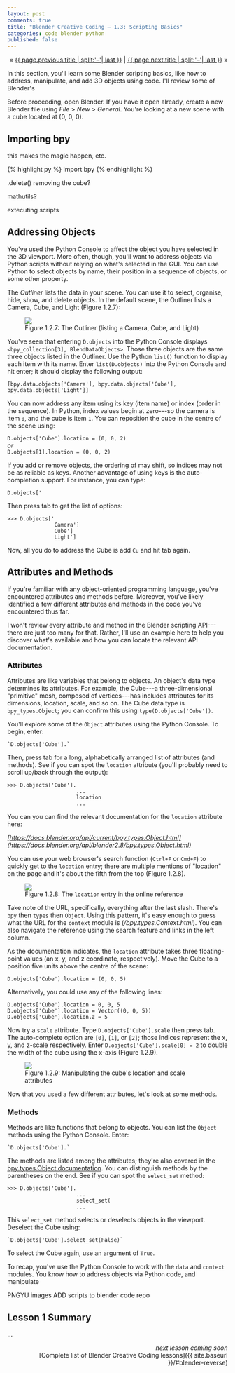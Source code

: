 ```yaml
---
layout: post
comments: true
title: "Blender Creative Coding – 1.3: Scripting Basics"
categories: code blender python
published: false
---
```


<p markdown="1" style="text-align:right">
&laquo; <a href="{{ page.previous.url }}">{{ page.previous.title | split:'–'| last }}</a> |
<a href="{{ page.next.url }}">{{ page.next.title | split:'–'| last }}</a> &raquo;<br />
</p>

In this section, you'll learn some Blender scripting basics, like how to address, manipulate, and add 3D objects using code. I'll review some of Blender's  


Before proceeding, open Blender. If you have it open already, create a new Blender file using *File* > *New* > *General*. You're looking at a new scene with a cube located at (0, 0, 0). 



## Importing bpy

this makes the magic happen, etc.

{% highlight py %}
import bpy
{% endhighlight %}





.delete()
removing the cube?





mathutils?





extecuting scripts




## Addressing Objects

You've used the Python Console to affect the object you have selected in the 3D viewport. More often, though, you'll want to address objects via Python scripts without relying on what's selected in the GUI. You can use Python to select objects by name, their position in a sequence of objects, or some other property.

The *Outliner* lists the data in your scene. You can use it to select, organise, hide, show, and delete objects. In the default scene, the Outliner lists a Camera, Cube, and Light (Figure 1.2.7):

<figure>
  <img src="{{ site.url }}/img/bcc01/scripting-basics-addressing-objects-outliner.png" class="fullwidth" />
  <figcaption>Figure 1.2.7: The Outliner (listing a Camera, Cube, and Light)</figcaption>
</figure>

You've seen that entering `D.objects` into the Python Console displays `<bpy_collection[3], BlendDataObjects>`. Those three objects are the same three objects listed in the Outliner. Use the Python `list()` function to display each item with its name. Enter `list(D.objects)` into the Python Console and hit enter; it should display the following output:

```
[bpy.data.objects['Camera'], bpy.data.objects['Cube'], bpy.data.objects['Light']]
```

You can now address any item using its key (item name) or index (order in the sequence). In Python, index values begin at zero---so the camera is item `0`, and the cube is item `1`. You can reposition the cube in the centre of the scene using:

`D.objects['Cube'].location = (0, 0, 2)`  
*or*  
`D.objects[1].location = (0, 0, 2)`

If you add or remove objects, the ordering of may shift, so indices may not be as reliable as keys. Another advantage of using keys is the auto-completion support. For instance, you can type:  

```
D.objects['
```

Then press tab to get the list of options:

```
>>> D.objects['
               Camera']
               Cube']
               Light']
```

Now, all you do to address the Cube is add `Cu` and hit tab again.

## Attributes and Methods

If you're familiar with any object-oriented programming language, you've encountered attributes and methods before. Moreover, you've likely identified a few different attributes and methods in the code you've encountered thus far.

I won't review every attribute and method in the Blender scripting API---there are just too many for that. Rather, I'll use an example here to help you discover what's available and how you can locate the relevant API documentation.

### Attributes

Attributes are like variables that belong to objects. An object's data type determines its attributes. For example, the Cube---a three-dimensional "primitive" mesh, composed of vertices---has includes attributes for its dimensions, location, scale, and so on. The Cube data type is `bpy_types.Object`; you can confirm this using `type(D.objects['Cube'])`.

You'll explore some of the `Object` attributes using the Python Console. To begin, enter:

```
`D.objects['Cube'].`
```

Then, press tab for a long, alphabetically arranged list of attributes (and methods). See if you can spot the `location` attribute (you'll probably need to scroll up/back through the output):

```
>>> D.objects['Cube'].
                      ...
                      location
                      ...
```

You can you can find the relevant documentation for the `location` attribute here:

*[https://docs.blender.org/api/current/bpy.types.Object.html](https://docs.blender.org/api/blender2.8/bpy.types.Object.html)*

You can use your web browser's search function (`Ctrl+F` or `Cmd+F`) to quickly get to the `location` entry; there are multiple mentions of "location" on the page and it's about the fifth from the top (Figure 1.2.8).

<figure>
  <img src="{{ site.url }}/img/bcc01/scripting-basics-attributes-and-methods-location.png" class="fullwidth" />
  <figcaption>Figure 1.2.8: The <code>location</code> entry in the online reference</figcaption>
</figure>

Take note of the URL, specifically, everything after the last slash. There's `bpy` then `types` then `Object`. Using this pattern, it's easy enough to guess what the URL for the `context` module is (*/bpy.types.Context.html*). You can also navigate the reference using the search feature and links in the left column.

As the documentation indicates, the `location` attribute takes three floating-point values (an x, y, and z coordinate, respectively). Move the Cube to a position five units above the centre of the scene:

```
D.objects['Cube'].location = (0, 0, 5)
```

Alternatively, you could use any of the following lines:

```
D.objects['Cube'].location = 0, 0, 5
D.objects['Cube'].location = Vector((0, 0, 5))
D.objects['Cube'].location.z = 5
```

Now try a `scale` attribute. Type `D.objects['Cube'].scale` then press tab. The auto-complete option are `[0]`, `[1]`, or `[2]`; those indices represent the x, y, and z-scale respectively. Enter `D.objects['Cube'].scale[0] = 2` to double the width of the cube using the x-axis (Figure 1.2.9).

<figure>
  <img src="{{ site.url }}/img/bcc01/scripting-basics-attributes-and-methods-location-and-scale.png" class="fullwidth" />
  <figcaption>Figure 1.2.9: Manipulating the cube's location and scale attributes</figcaption>
</figure>

Now that you used a few different attributes, let's look at some methods.

### Methods

Methods are like functions that belong to objects. You can list the `Object` methods using the Python Console. Enter:

```
`D.objects['Cube'].`
```

The methods are listed among the attributes; they're also covered in the [bpy.types.Object documentation](https://docs.blender.org/api/blender2.8/bpy.types.Object.html). You can distinguish methods by the parentheses on the end. See if you can spot the `select_set` method:

```
>>> D.objects['Cube'].
                      ...
                      select_set(
                      ...
```

This `select_set` method selects or deselects objects in the viewport. Deselect the Cube using:

```
`D.objects['Cube'].select_set(False)`
```

To select the Cube again, use an argument of `True`.

To recap, you've use the Python Console to work with the `data` and `context` modules. You know how to address objects via Python code, and manipulate







PNGYU images
ADD scripts to blender code repo


## Lesson 1 Summary

...


<p style="text-align:right" markdown="1">
<em>next lesson coming soon</em><br />
<!--
<a href="{{ page.next.url }}">{{ page.next.title | split:'–'| last }}</a> &raquo;<br />
-->
[Complete list of Blender Creative Coding lessons]({{ site.baseurl }}/#blender-reverse)
</p>
